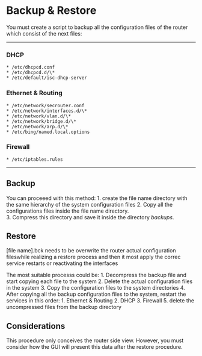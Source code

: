 Backup & Restore
=================
You must create a script to backup all the configuration files of the router which consist of the next files:

---

### DHCP 

	* /etc/dhcpcd.conf
	* /etc/dhcpcd.d/\*
	* /etc/default/isc-dhcp-server

### Ethernet & Routing
	* /etc/network/secrouter.conf
	* /etc/network/interfaces.d/\*
	* /etc/network/vlan.d/\*
	* /etc/network/bridge.d/\*
	* /etc/network/arp.d/\*
	* /etc/bing/named.local.options

### Firewall
	* /etc/iptables.rules

---

Backup
------
You can proceeed with this method:
	1. create the file name directory with the same hierarchy of the system configuration files
	2. Copy all the configurations files inside the file name directory.  
	3. Compress this directory and save it inside the directory *backups*.

Restore
-------
[file name].bck needs to be overwrite the router actual configuration fileswhile realizing a restore process and then it most apply the correc service restarts or reactivating the interfaces

The most suitable processs could be:
	1. Decompress the backup file and start copying each file to the system
	2. Delete the actual configuration files in the  system 
	3. Copy the configuration files to the system directories
	4. After copying all the backup configuration files to the system, restart the services in this order:
		1. Ethernet \& Routing
		2. DHCP
		3. Firewall
	5. delete the uncompressed files from the backup directory

Considerations
--------------
This procedure only conceives the router side view. However, you must consider how the GUI will present this data after the restore procedure.
